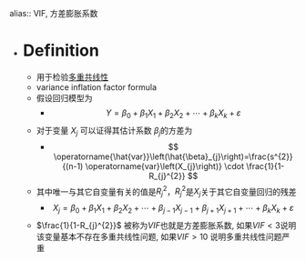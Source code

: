 alias:: VIF, 方差膨胀系数

- # Definition
	- 用于检验[多重共线性]([[Multicollinearity]])
	- variance inflation factor formula
	- 假设回归模型为
		- $$
		  Y=\beta_{0}+\beta_{1} X_{1}+\beta_{2} X_{2}+\cdots+\beta_{k} X_{k}+\varepsilon
		  $$
	- 对于变量 $X_j$ 可以证得其估计系数 $\beta_j$的方差为
		- $$
		  \operatorname{\hat{var}}\left(\hat{\beta}_{j}\right)=\frac{s^{2}}{(n-1) \operatorname{var}\left(X_{j}\right)} \cdot \frac{1}{1-R_{j}^{2}}
		  $$
	- 其中唯一与其它自变量有关的值是$R^2_j$，$R^2_j$是$X_j$关于其它自变量回归的残差
		- $$
		  X_{j}=\beta_{0}+\beta_{1} X_{1}+\beta_{2} X_{2}+\cdots+\beta_{j-1} X_{j-1}+\beta_{j+1} X_{j+1}+\cdots+\beta_{k} X_{k}+\varepsilon
		  $$
	- $\frac{1}{1-R_{j}^{2}}$ 被称为$VIF$也就是方差膨胀系数, 如果$VIF<3$说明该变量基本不存在多重共线性问题, 如果$VIF>10$ 说明多重共线性问题严重
